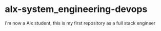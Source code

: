 # alx-system_engineering-devops
i'm now a Alx student, this is my first repository as a full stack engineer
